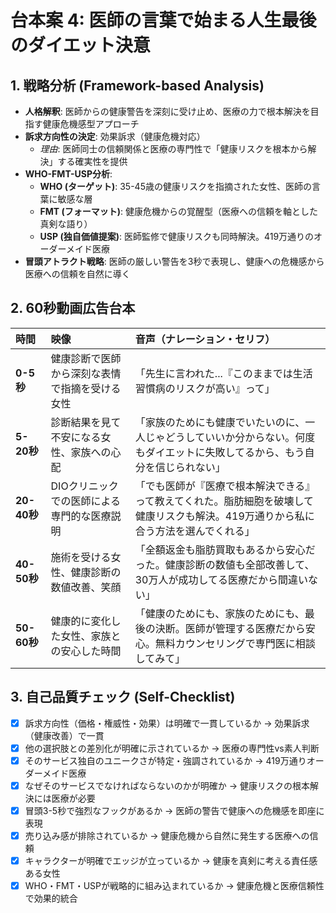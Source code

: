 # 台本案 4: 医師の言葉で始まる人生最後のダイエット決意

## 1. 戦略分析 (Framework-based Analysis)

* **人格解釈**: 医師からの健康警告を深刻に受け止め、医療の力で根本解決を目指す健康危機感型アプローチ
* **訴求方向性の決定**: 効果訴求（健康危機対応）
    * *理由*: 医師同士の信頼関係と医療の専門性で「健康リスクを根本から解決」する確実性を提供
* **WHO-FMT-USP分析**:
    * **WHO (ターゲット)**: 35-45歳の健康リスクを指摘された女性、医師の言葉に敏感な層
    * **FMT (フォーマット)**: 健康危機からの覚醒型（医療への信頼を軸とした真剣な語り）
    * **USP (独自価値提案)**: 医師監修で健康リスクも同時解決。419万通りのオーダーメイド医療
* **冒頭アトラクト戦略**: 医師の厳しい警告を3秒で表現し、健康への危機感から医療への信頼を自然に導く

## 2. 60秒動画広告台本

| 時間      | 映像                               | 音声（ナレーション・セリフ）                               | 
| :-------- | :--------------------------------- | :--------------------------------------------------------- |
| **0-5秒** | 健康診断で医師から深刻な表情で指摘を受ける女性 | 「先生に言われた...『このままでは生活習慣病のリスクが高い』って」 |
| **5-20秒**| 診断結果を見て不安になる女性、家族への心配 | 「家族のためにも健康でいたいのに、一人じゃどうしていいか分からない。何度もダイエットに失敗してるから、もう自分を信じられない」 |
| **20-40秒**| DIOクリニックでの医師による専門的な医療説明 | 「でも医師が『医療で根本解決できる』って教えてくれた。脂肪細胞を破壊して健康リスクも解決。419万通りから私に合う方法を選んでくれる」 |
| **40-50秒**| 施術を受ける女性、健康診断の数値改善、笑顔 | 「全額返金も脂肪買取もあるから安心だった。健康診断の数値も全部改善して、30万人が成功してる医療だから間違いない」 |
| **50-60秒**| 健康的に変化した女性、家族との安心した時間 | 「健康のためにも、家族のためにも、最後の決断。医師が管理する医療だから安心。無料カウンセリングで専門医に相談してみて」 |

## 3. 自己品質チェック (Self-Checklist)

- [x] 訴求方向性（価格・権威性・効果）は明確で一貫しているか → 効果訴求（健康改善）で一貫
- [x] 他の選択肢との差別化が明確に示されているか → 医療の専門性vs素人判断
- [x] そのサービス独自のユニークさが特定・強調されているか → 419万通りオーダーメイド医療
- [x] なぜそのサービスでなければならないのかが明確か → 健康リスクの根本解決には医療が必要
- [x] 冒頭3-5秒で強烈なフックがあるか → 医師の警告で健康への危機感を即座に表現
- [x] 売り込み感が排除されているか → 健康危機から自然に発生する医療への信頼
- [x] キャラクターが明確でエッジが立っているか → 健康を真剣に考える責任感ある女性
- [x] WHO・FMT・USPが戦略的に組み込まれているか → 健康危機と医療信頼性で効果的統合